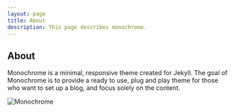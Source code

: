 ```yaml
---
layout: page
title: About
description: This page describes monochrome.
---
```

## About
Monochrome is a minimal, responsive theme created for Jekyll. The goal of Monochrome is to provide a ready to use, plug and play theme for those who want to set up a blog, and focus solely on the content.

![Monochrome](img/monochrome01.png "monochrome")




